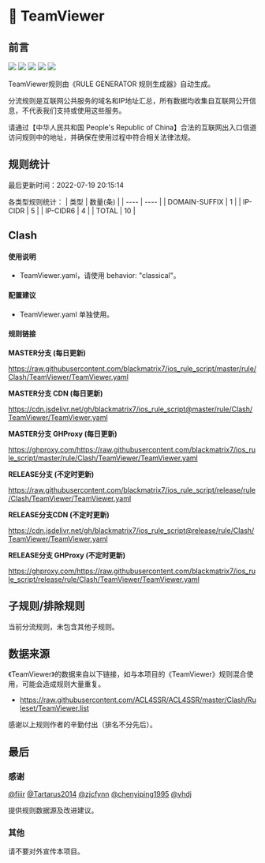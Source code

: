 # 🧸 TeamViewer

## 前言

![](https://shields.io/badge/-移除重复规则-ff69b4) ![](https://shields.io/badge/-DOMAIN与DOMAIN--SUFFIX合并-green) ![](https://shields.io/badge/-DOMAIN--SUFFIX间合并-critical) ![](https://shields.io/badge/-DOMAIN--SUFFIX与DOMAIN--KEYWORD合并-blue) ![](https://shields.io/badge/-IP--CIDR(6)合并-blueviolet) 

TeamViewer规则由《RULE GENERATOR 规则生成器》自动生成。

分流规则是互联网公共服务的域名和IP地址汇总，所有数据均收集自互联网公开信息，不代表我们支持或使用这些服务。

请通过【中华人民共和国 People's Republic of China】合法的互联网出入口信道访问规则中的地址，并确保在使用过程中符合相关法律法规。

## 规则统计

最后更新时间：2022-07-19 20:15:14

各类型规则统计：
| 类型 | 数量(条)  | 
| ---- | ----  |
| DOMAIN-SUFFIX | 1  | 
| IP-CIDR | 5  | 
| IP-CIDR6 | 4  | 
| TOTAL | 10  | 


## Clash 

#### 使用说明
- TeamViewer.yaml，请使用 behavior: "classical"。

#### 配置建议
- TeamViewer.yaml 单独使用。

#### 规则链接
**MASTER分支 (每日更新)**

https://raw.githubusercontent.com/blackmatrix7/ios_rule_script/master/rule/Clash/TeamViewer/TeamViewer.yaml

**MASTER分支 CDN (每日更新)**

https://cdn.jsdelivr.net/gh/blackmatrix7/ios_rule_script@master/rule/Clash/TeamViewer/TeamViewer.yaml

**MASTER分支 GHProxy (每日更新)**

https://ghproxy.com/https://raw.githubusercontent.com/blackmatrix7/ios_rule_script/master/rule/Clash/TeamViewer/TeamViewer.yaml

**RELEASE分支 (不定时更新)**

https://raw.githubusercontent.com/blackmatrix7/ios_rule_script/release/rule/Clash/TeamViewer/TeamViewer.yaml

**RELEASE分支CDN (不定时更新)**

https://cdn.jsdelivr.net/gh/blackmatrix7/ios_rule_script@release/rule/Clash/TeamViewer/TeamViewer.yaml

**RELEASE分支 GHProxy (不定时更新)**

https://ghproxy.com/https://raw.githubusercontent.com/blackmatrix7/ios_rule_script/release/rule/Clash/TeamViewer/TeamViewer.yaml

## 子规则/排除规则


当前分流规则，未包含其他子规则。

## 数据来源

《TeamViewer》的数据来自以下链接，如与本项目的《TeamViewer》规则混合使用，可能会造成规则大量重复。

- https://raw.githubusercontent.com/ACL4SSR/ACL4SSR/master/Clash/Ruleset/TeamViewer.list


感谢以上规则作者的辛勤付出（排名不分先后）。

## 最后

### 感谢

[@fiiir](https://github.com/fiiir) [@Tartarus2014](https://github.com/Tartarus2014) [@zjcfynn](https://github.com/zjcfynn) [@chenyiping1995](https://github.com/chenyiping1995) [@vhdj](https://github.com/vhdj)

提供规则数据源及改进建议。

### 其他

请不要对外宣传本项目。